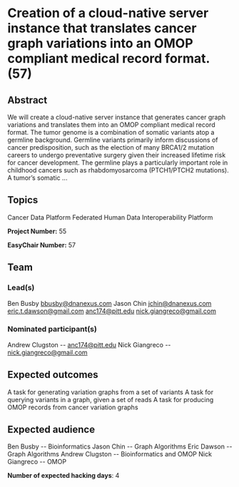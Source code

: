 # Creation of a cloud-native server instance that translates cancer graph variations into an OMOP compliant medical record format. (57)

## Abstract

We will create a cloud-native server instance that generates cancer graph variations and translates them into an OMOP compliant medical record format. The tumor genome is a combination of somatic variants atop a germline background. Germline variants primarily inform discussions of cancer predisposition, such as the election of many BRCA1/2 mutation careers to undergo preventative surgery given their increased lifetime risk for cancer development. The germline plays a particularly important role in childhood cancers such as rhabdomyosarcoma (PTCH1/PTCH2 mutations). A tumor’s somatic ...

## Topics

Cancer
 Data Platform
 Federated Human Data
 Interoperability Platform

**Project Number:** 55



**EasyChair Number:** 57

## Team

### Lead(s)

Ben Busby bbusby@dnanexus.com
 Jason Chin jchin@dnanexus.com
 eric.t.dawson@gmail.com
 anc174@pitt.edu
 nick.giangreco@gmail.com

### Nominated participant(s)

Andrew Clugston -- anc174@pitt.edu
 Nick Giangreco -- nick.giangreco@gmail.com

## Expected outcomes

A task for generating variation graphs from a set of variants
 A task for querying variants in a graph, given a set of reads
 A task for producing OMOP records from cancer variation graphs

## Expected audience

Ben Busby -- Bioinformatics
 Jason Chin -- Graph Algorithms
 Eric Dawson -- Graph Algorithms
 Andrew Clugston -- Bioinformatics and OMOP
 Nick Giangreco -- OMOP

**Number of expected hacking days**: 4

